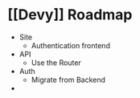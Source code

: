 # [[Devy]] Roadmap

- Site
	- Authentication frontend
- API
	- Use the Router
- Auth 
	- Migrate from Backend
- 